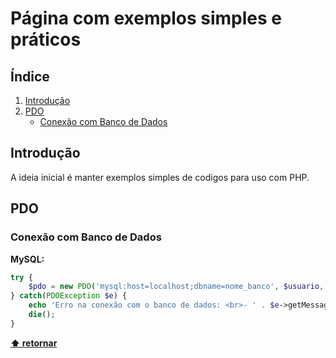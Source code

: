 # Página com exemplos simples e práticos

## Índice

  1. [Introdução](#introdução)
  2. [PDO](#pdo)
     * [Conexão com Banco de Dados](#conexao-com-banco-de-dados)


## Introdução

A ideia inicial é manter exemplos simples de codigos para uso com PHP. 

## PDO

### Conexão com Banco de Dados

**MySQL:**

```php
try {
    $pdo = new PDO('mysql:host=localhost;dbname=nome_banco', $usuario, $senha);
} catch(PDOException $e) {
    echo 'Erro na conexão com o banco de dados: <br>- ' . $e->getMessage();
    die();
}
```

**[⬆ retornar](#conexao_mysql)**

